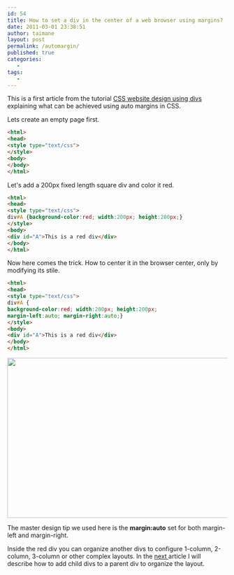 ```yaml
---
id: 54
title: How to set a div in the center of a web browser using margins?
date: 2011-03-01 23:38:51
author: taimane
layout: post
permalink: /automargin/
published: true
categories:
   -
tags:
   -
---
```

This is a first article from the tutorial [CSS website design using divs](https://programming-review.com/cssdivs/) explaining what can be achieved using auto margins in CSS.


Lets create an empty page first.

```html
<html>
<head>
<style type="text/css">
</style>
<body>
</body>
</html>
```


Let's add a 200px fixed length square div and color it red.



```html
<html>
<head>
<style type="text/css">
div#A {background-color:red; width:200px; height:200px;}
</style>
<body>
<div id="A">This is a red div</div>
</body>
</html>
```



Now here comes the trick. How to center it in the browser center, only by modifying its stile.

```html
<html>
<head>
<style type="text/css">
div#A {
background-color:red; width:200px; height:200px;
margin-left:auto; margin-right:auto;}
</style>
<body>
<div id="A">This is a red div</div>
</body>
</html>
```



<a href="https://programming-review.com/wp-content/uploads/2011/03/automargin.png"><img class="aligncenter size-full wp-image-56" title="automargin" src="https://programming-review.com/wp-content/uploads/2011/03/automargin.png" alt="" width="622" height="366" /></a>


The master design tip we used here is the <strong>margin:auto</strong> set for both margin-left and margin-right.

Inside the red div you can organize another divs to configure 1-column, 2-column, 3-column or other complex layouts. In the <a href="https://programming-review.com/child-divs/"> next </a> article I will describe how to add child divs to a parent div to organize the layout.

